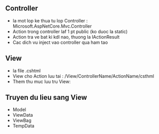 ## Controller 
- la mot lop ke thua tu lop Controller : Microsoft.AspNetCore.Mvc.Controller
- Action trong controller laf 1 pt public (ko duoc la static)
- Action tra ve bat ki kdl nao, thuong la IActionResult
- Cac dich vu inject vao controller qua ham tao

## View 
- la file .cshtml 
- View cho Action luu tai : /View/ControllerName/ActionName/csthml
- Them thu muc luu tru View:

## Truyen du lieu sang View
- Model
- ViewData
- ViewBag
- TempData